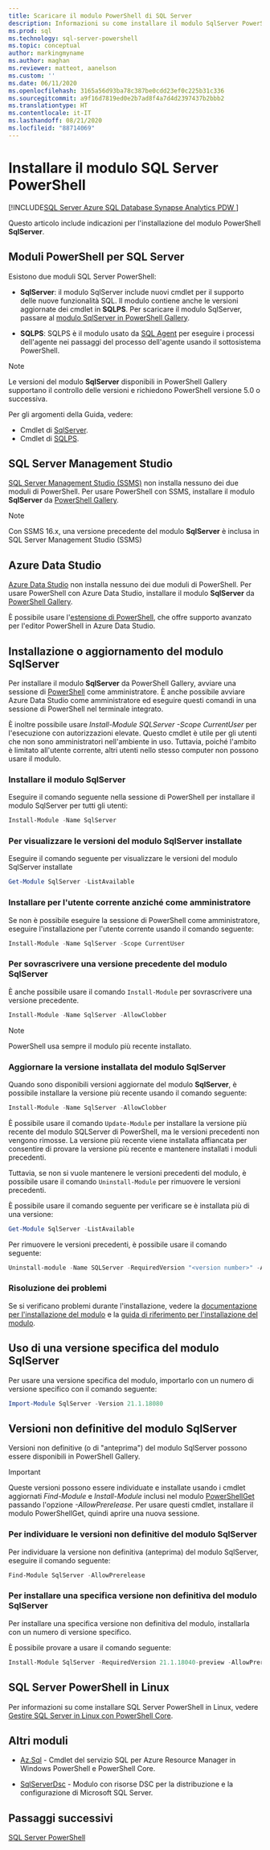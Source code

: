 ```yaml
---
title: Scaricare il modulo PowerShell di SQL Server
description: Informazioni su come installare il modulo SqlServer PowerShell, che fornisce i cmdlet che supportano le funzionalità SQL più recenti e contiene inoltre le versioni aggiornate dei cmdlet nel modulo SQLPS.
ms.prod: sql
ms.technology: sql-server-powershell
ms.topic: conceptual
author: markingmyname
ms.author: maghan
ms.reviewer: matteot, aanelson
ms.custom: ''
ms.date: 06/11/2020
ms.openlocfilehash: 3165a56d93ba78c387be0cdd23ef0c225b31c336
ms.sourcegitcommit: a9f16d7819ed0e2b7ad8f4a7d4d2397437b2bbb2
ms.translationtype: HT
ms.contentlocale: it-IT
ms.lasthandoff: 08/21/2020
ms.locfileid: "88714069"
---
```

# <a name="install-the-sql-server-powershell-module"></a>Installare il modulo SQL Server PowerShell

[!INCLUDE[SQL Server Azure SQL Database Synapse Analytics PDW ](../includes/applies-to-version/sql-asdb-asdbmi-asa-pdw.md)]

Questo articolo include indicazioni per l'installazione del modulo PowerShell **SqlServer**.

## <a name="powershell-modules-for-sql-server"></a>Moduli PowerShell per SQL Server

Esistono due moduli SQL Server PowerShell:

- **SqlServer**: il modulo SqlServer include nuovi cmdlet per il supporto delle nuove funzionalità SQL. Il modulo contiene anche le versioni aggiornate dei cmdlet in **SQLPS**. Per scaricare il modulo SqlServer, passare al [modulo SqlServer in PowerShell Gallery](https://www.powershellgallery.com/packages/Sqlserver).

- **SQLPS**: SQLPS è il modulo usato da [SQL Agent](sql-server-powershell.md#sql-server-agent) per eseguire i processi dell'agente nei passaggi del processo dell'agente usando il sottosistema PowerShell.

> [!NOTE]
> Le versioni del modulo **SqlServer** disponibili in PowerShell Gallery supportano il controllo delle versioni e richiedono PowerShell versione 5.0 o successiva.

Per gli argomenti della Guida, vedere:

- Cmdlet di [SqlServer](https://docs.microsoft.com/powershell/module/sqlserver).
- Cmdlet di [SQLPS](https://docs.microsoft.com/powershell/module/sqlps).

## <a name="sql-server-management-studio"></a>SQL Server Management Studio

[SQL Server Management Studio (SSMS)](../ssms/download-sql-server-management-studio-ssms.md) non installa nessuno dei due moduli di PowerShell. Per usare PowerShell con SSMS, installare il modulo **SqlServer** da [PowerShell Gallery](https://www.powershellgallery.com/packages/Sqlserver).

> [!NOTE]
> Con SSMS 16.x, una versione precedente del modulo **SqlServer** è inclusa in SQL Server Management Studio (SSMS)

## <a name="azure-data-studio"></a>Azure Data Studio

[Azure Data Studio](../azure-data-studio/download-azure-data-studio.md) non installa nessuno dei due moduli di PowerShell. Per usare PowerShell con Azure Data Studio, installare il modulo **SqlServer** da [PowerShell Gallery](https://www.powershellgallery.com/packages/Sqlserver).

È possibile usare l'[estensione di PowerShell](../azure-data-studio/powershell-extension.md), che offre supporto avanzato per l'editor PowerShell in Azure Data Studio.

## <a name="installing-or-updating-the-sqlserver-module"></a>Installazione o aggiornamento del modulo SqlServer

Per installare il modulo **SqlServer** da PowerShell Gallery, avviare una sessione di [PowerShell](/powershell/scripting/overview) come amministratore. È anche possibile avviare Azure Data Studio come amministratore ed eseguire questi comandi in una sessione di PowerShell nel terminale integrato.

È inoltre possibile usare *Install-Module SQLServer -Scope CurrentUser* per l'esecuzione con autorizzazioni elevate. Questo cmdlet è utile per gli utenti che non sono amministratori nell'ambiente in uso. Tuttavia, poiché l'ambito è limitato all'utente corrente, altri utenti nello stesso computer non possono usare il modulo.

### <a name="install-the-sqlserver-module"></a>Installare il modulo SqlServer

Eseguire il comando seguente nella sessione di PowerShell per installare il modulo SqlServer per tutti gli utenti:

```powershell
Install-Module -Name SqlServer
```

### <a name="to-view-the-versions-of-the-sqlserver-module-installed"></a>Per visualizzare le versioni del modulo SqlServer installate

Eseguire il comando seguente per visualizzare le versioni del modulo SqlServer installate

```powershell
Get-Module SqlServer -ListAvailable
```

### <a name="install-for-the-current-user-rather-than-as-an-administrator"></a>Installare per l'utente corrente anziché come amministratore

Se non è possibile eseguire la sessione di PowerShell come amministratore, eseguire l'installazione per l'utente corrente usando il comando seguente:

```powershell
Install-Module -Name SqlServer -Scope CurrentUser
```

### <a name="to-overwrite-a-previous-version-of-the-sqlserver-module"></a>Per sovrascrivere una versione precedente del modulo SqlServer

È anche possibile usare il comando `Install-Module` per sovrascrivere una versione precedente.

```powershell
Install-Module -Name SqlServer -AllowClobber
```

> [!Note]
> PowerShell usa sempre il modulo più recente installato.

### <a name="update-the-installed-version-of-the-sqlserver-module"></a>Aggiornare la versione installata del modulo SqlServer

Quando sono disponibili versioni aggiornate del modulo **SqlServer**, è possibile installare la versione più recente usando il comando seguente:

```powershell
Install-Module -Name SqlServer -AllowClobber
```

È possibile usare il comando `Update-Module` per installare la versione più recente del modulo SQLServer di PowerShell, ma le versioni precedenti non vengono rimosse. La versione più recente viene installata affiancata per consentire di provare la versione più recente e mantenere installati i moduli precedenti.

Tuttavia, se non si vuole mantenere le versioni precedenti del modulo, è possibile usare il comando `Uninstall-Module` per rimuovere le versioni precedenti.

È possibile usare il comando seguente per verificare se è installata più di una versione:

```powershell
Get-Module SqlServer -ListAvailable
```

Per rimuovere le versioni precedenti, è possibile usare il comando seguente:

```powershell
Uninstall-module -Name SQLServer -RequiredVersion "<version number>" -AllowClobber
```

### <a name="troubleshooting"></a>Risoluzione dei problemi

Se si verificano problemi durante l'installazione, vedere la [documentazione per l'installazione del modulo](https://www.powershellgallery.com/packages/PowerShellGet/2.2.1) e la [guida di riferimento per l'installazione del modulo](https://docs.microsoft.com/powershell/module/powershellget/Install-Module).

## <a name="using-a-specific-version-of-the-sqlserver-module"></a>Uso di una versione specifica del modulo SqlServer

Per usare una versione specifica del modulo, importarlo con un numero di versione specifico con il comando seguente:

```powershell
Import-Module SqlServer -Version 21.1.18080
```

## <a name="pre-release-versions-of-the-sqlserver-module"></a>Versioni non definitive del modulo SqlServer

Versioni non definitive (o di "anteprima") del modulo SqlServer possono essere disponibili in PowerShell Gallery.

> [!IMPORTANT]
> Queste versioni possono essere individuate e installate usando i cmdlet aggiornati *Find-Module* e *Install-Module* inclusi nel modulo [PowerShellGet](https://www.powershellgallery.com/packages/PowerShellGet) passando l'opzione *-AllowPrerelease*. Per usare questi cmdlet, installare il modulo PowerShellGet, quindi aprire una nuova sessione.

### <a name="to-discover-pre-release-versions-of-the-sqlserver-module"></a>Per individuare le versioni non definitive del modulo SqlServer

Per individuare la versione non definitiva (anteprima) del modulo SqlServer, eseguire il comando seguente:

```powershell
Find-Module SqlServer -AllowPrerelease
```

### <a name="to-install-a-specific-pre-release-version-of-the-sqlserver-module"></a>Per installare una specifica versione non definitiva del modulo SqlServer

Per installare una specifica versione non definitiva del modulo, installarla con un numero di versione specifico.

È possibile provare a usare il comando seguente:

```powershell
Install-Module SqlServer -RequiredVersion 21.1.18040-preview -AllowPrerelease
```

## <a name="sql-server-powershell-on-linux"></a>SQL Server PowerShell in Linux

Per informazioni su come installare SQL Server PowerShell in Linux, vedere [Gestire SQL Server in Linux con PowerShell Core](../linux/sql-server-linux-manage-powershell-core.md).

## <a name="other-modules"></a>Altri moduli

- [Az.Sql](https://www.powershellgallery.com/packages/Az.Sql/) - Cmdlet del servizio SQL per Azure Resource Manager in Windows PowerShell e PowerShell Core.

- [SqlServerDsc](https://www.powershellgallery.com/packages/SqlServerDsc/) - Modulo con risorse DSC per la distribuzione e la configurazione di Microsoft SQL Server.

## <a name="next-steps"></a>Passaggi successivi

[SQL Server PowerShell](sql-server-powershell.md)